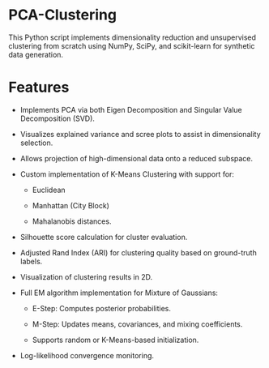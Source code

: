 # PCA-Clustering
This Python script implements dimensionality reduction and unsupervised clustering from scratch using NumPy, SciPy, and scikit-learn for synthetic data generation. 

# Features
- Implements PCA via both Eigen Decomposition and Singular Value Decomposition (SVD).

- Visualizes explained variance and scree plots to assist in dimensionality selection.

- Allows projection of high-dimensional data onto a reduced subspace.

- Custom implementation of K-Means Clustering with support for:

  - Euclidean

  - Manhattan (City Block)

  - Mahalanobis distances.

- Silhouette score calculation for cluster evaluation.

- Adjusted Rand Index (ARI) for clustering quality based on ground-truth labels.

- Visualization of clustering results in 2D.

- Full EM algorithm implementation for Mixture of Gaussians:

  - E-Step: Computes posterior probabilities.

  - M-Step: Updates means, covariances, and mixing coefficients.

  - Supports random or K-Means-based initialization.

- Log-likelihood convergence monitoring.
